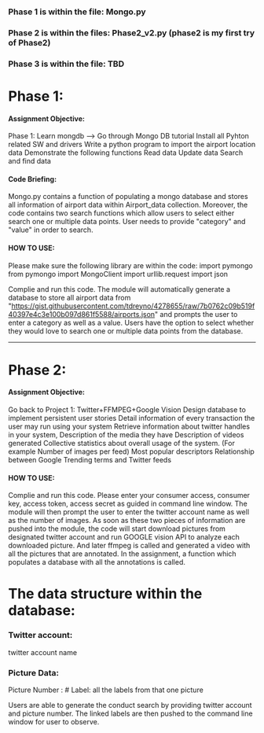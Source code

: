 
### Phase 1 is within the file: Mongo.py
### Phase 2 is within the files: Phase2_v2.py (phase2 is my first try of Phase2)
### Phase 3 is within the file: TBD


# Phase 1:
#### Assignment Objective:
Phase 1: Learn mongdb --> Go through Mongo DB tutorial Install all Pyhton related SW and drivers 
Write a python program to import the airport location data 
Demonstrate the following functions Read data Update data Search and find data


#### Code Briefing:
Mongo.py contains a function of populating a mongo database and stores all information of airport data within Airport_data collection.
Moreover, the code contains two search functions which allow users to select either search one or multiple data points. User needs to provide "category" and "value" in order to search.

#### HOW TO USE:

Please make sure the following library are within the code:
import pymongo
from pymongo import MongoClient
import urllib.request 
import json

Complie and run this code.
The module will automatically generate a database to store all airport data from "https://gist.githubusercontent.com/tdreyno/4278655/raw/7b0762c09b519f40397e4c3e100b097d861f5588/airports.json"
and prompts the user to enter a category as well as a value. Users have the option to select whether they would love to search one or multiple data points from the database.

--------------------------------------------------------------------------------------------------------------------------------------------------------------------------------------------------------


# Phase 2: 
#### Assignment Objective:
Go back to Project 1: Twitter+FFMPEG+Google Vision 
Design database to implement persistent user stories 
Detail information of every transaction the user may run using your system 
Retrieve information about twitter handles in your system, 
Description of the media they have 
Description of videos generated 
Collective statistics about overall usage of the system. (For example Number of images per feed) 
Most popular descriptors Relationship between Google Trending terms and Twitter feeds

#### HOW TO USE:
Complie and run this code.
Please enter your consumer access, consumer key, access token, access secret as guided in command line window.
The module will then prompt the user to enter the twitter account name as well as the number of images. 
As soon as these two pieces of information are pushed into the module, the code will start download pictures from designated twitter account 
and run GOOGLE vision API to analyze each downloaded picture. And later ffmpeg is called and generated a video with all the pictures that are annotated. 
In the assignment, a function which populates a database with all the annotations is called. 

# The data structure within the database:

### Twitter account:
twitter account name

### Picture Data:
Picture Number : #
Label: all the labels from that one picture

Users are able to generate the conduct search by providing twitter account and picture number. The linked labels are then pushed to the command line window for user to observe.

 
